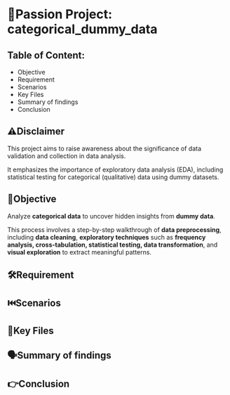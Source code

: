 # 📌Passion Project: categorical_dummy_data

## Table of Content:
   * Objective
   * Requirement
   * Scenarios
   * Key Files
   * Summary of findings
   *  Conclusion

## ⚠️Disclaimer
This project aims to raise awareness about the significance of data validation and collection in data analysis. 

It emphasizes the importance of exploratory data analysis (EDA), including statistical testing for categorical (qualitative) data using dummy datasets.


## **🎯Objective**
Analyze **categorical data** to uncover hidden insights from **dummy data**. 

This process involves a step-by-step walkthrough of **data preprocessing**, including **data cleaning**, **exploratory techniques** such as **frequency analysis, cross-tabulation, statistical testing, data transformation**, and **visual exploration** to extract meaningful patterns.

## **🛠️Requirement**

## **⏮️Scenarios**

## **📁Key Files**

## **🗣️Summary of findings**

## **👉Conclusion**








